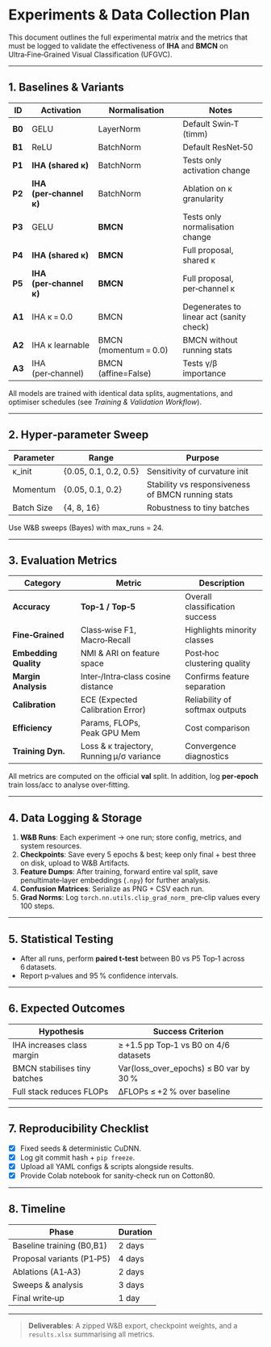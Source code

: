 # Experiments & Data Collection Plan

This document outlines the full experimental matrix and the metrics that must be logged to validate the effectiveness of **IHA** and **BMCN** on Ultra‑Fine‑Grained Visual Classification (UFGVC).

---

## 1. Baselines & Variants

| ID     | Activation              | Normalisation         | Notes                                    |
| ------ | ----------------------- | --------------------- | ---------------------------------------- |
| **B0** | GELU                    | LayerNorm             | Default Swin‑T (timm)                    |
| **B1** | ReLU                    | BatchNorm             | Default ResNet‑50                        |
| **P1** | **IHA (shared κ)**      | BatchNorm             | Tests only activation change             |
| **P2** | **IHA (per‑channel κ)** | BatchNorm             | Ablation on κ granularity                |
| **P3** | GELU                    | **BMCN**              | Tests only normalisation change          |
| **P4** | **IHA (shared κ)**      | **BMCN**              | Full proposal, shared κ                  |
| **P5** | **IHA (per‑channel κ)** | **BMCN**              | Full proposal, per‑channel κ             |
| **A1** | IHA κ = 0.0             | BMCN                  | Degenerates to linear act (sanity check) |
| **A2** | IHA κ learnable         | BMCN (momentum = 0.0) | BMCN without running stats               |
| **A3** | IHA (per‑channel)       | BMCN (affine=False)   | Tests γ/β importance                     |

All models are trained with identical data splits, augmentations, and optimiser schedules (see *Training & Validation Workflow*).

---

## 2. Hyper‑parameter Sweep

| Parameter  | Range                 | Purpose                                           |
| ---------- | --------------------- | ------------------------------------------------- |
| κ\_init    | {0.05, 0.1, 0.2, 0.5} | Sensitivity of curvature init                     |
| Momentum   | {0.05, 0.1, 0.2}      | Stability vs responsiveness of BMCN running stats |
| Batch Size | {4, 8, 16}            | Robustness to tiny batches                        |

Use W\&B sweeps (Bayes) with max\_runs = 24.

---

## 3. Evaluation Metrics

| Category              | Metric                                    | Description                    |
| --------------------- | ----------------------------------------- | ------------------------------ |
| **Accuracy**          | **Top‑1 / Top‑5**                         | Overall classification success |
| **Fine‑Grained**      | Class‑wise F1, Macro‑Recall               | Highlights minority classes    |
| **Embedding Quality** | NMI & ARI on feature space                | Post‑hoc clustering quality    |
| **Margin Analysis**   | Inter‑/Intra‑class cosine distance        | Confirms feature separation    |
| **Calibration**       | ECE (Expected Calibration Error)          | Reliability of softmax outputs |
| **Efficiency**        | Params, FLOPs, Peak GPU Mem               | Cost comparison                |
| **Training Dyn.**     | Loss & κ trajectory, Running μ/σ variance | Convergence diagnostics        |

All metrics are computed on the official **val** split. In addition, log **per‑epoch** train loss/acc to analyse over‑fitting.

---

## 4. Data Logging & Storage

1. **W\&B Runs**: Each experiment → one run; store config, metrics, and system resources.
2. **Checkpoints**: Save every 5 epochs & best; keep only final + best three on disk, upload to W\&B Artifacts.
3. **Feature Dumps**: After training, forward entire val split, save penultimate‑layer embeddings (`.npy`) for further analysis.
4. **Confusion Matrices**: Serialize as PNG + CSV each run.
5. **Grad Norms**: Log `torch.nn.utils.clip_grad_norm_` pre‑clip values every 100 steps.

---

## 5. Statistical Testing

* After all runs, perform **paired t‑test** between B0 vs P5 Top‑1 across 6 datasets.
* Report p‑values and 95 % confidence intervals.

---

## 6. Expected Outcomes

| Hypothesis                   | Success Criterion                        |
| ---------------------------- | ---------------------------------------- |
| IHA increases class margin   | ≥ +1.5 pp Top‑1 vs B0 on 4/6 datasets    |
| BMCN stabilises tiny batches | Var(loss\_over\_epochs) ≤ B0 var by 30 % |
| Full stack reduces FLOPs     | ΔFLOPs ≤ +2 % over baseline              |

---

## 7. Reproducibility Checklist

* [x] Fixed seeds & deterministic CuDNN.
* [x] Log git commit hash + `pip freeze`.
* [x] Upload all YAML configs & scripts alongside results.
* [x] Provide Colab notebook for sanity‑check run on Cotton80.

---

## 8. Timeline

| Phase                     | Duration |
| ------------------------- | -------- |
| Baseline training (B0,B1) | 2 days   |
| Proposal variants (P1‑P5) | 4 days   |
| Ablations (A1‑A3)         | 2 days   |
| Sweeps & analysis         | 3 days   |
| Final write‑up            | 1 day    |

---

> **Deliverables**: A zipped W\&B export, checkpoint weights, and a `results.xlsx` summarising all metrics.
